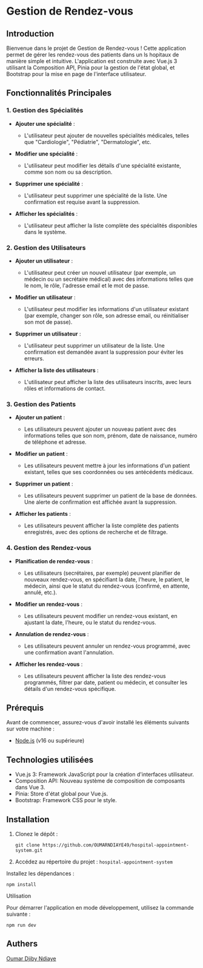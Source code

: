 # Gestion de Rendez-vous 

## Introduction

Bienvenue dans le projet de Gestion de Rendez-vous ! Cette application permet de gérer les rendez-vous des patients dans un ls hopitaux de manière simple et intuitive. L'application est construite avec Vue.js 3 utilisant la Composition API, Pinia pour la gestion de l'état global, et Bootstrap pour la mise en page de l'interface utilisateur.

## Fonctionnalités Principales


### 1. Gestion des Spécialités

- **Ajouter une spécialité** :
   - L'utilisateur peut ajouter de nouvelles spécialités médicales, telles que "Cardiologie", "Pédiatrie", "Dermatologie", etc.
   
- **Modifier une spécialité** :
   - L'utilisateur peut modifier les détails d'une spécialité existante, comme son nom ou sa description.

- **Supprimer une spécialité** :
   - L'utilisateur peut supprimer une spécialité de la liste. Une confirmation est requise avant la suppression.

- **Afficher les spécialités** :
   - L'utilisateur peut afficher la liste complète des spécialités disponibles dans le système.

### 2. Gestion des Utilisateurs

- **Ajouter un utilisateur** :
   - L'utilisateur peut créer un nouvel utilisateur (par exemple, un médecin ou un secrétaire médical) avec des informations telles que le nom, le rôle, l'adresse email et le mot de passe.

- **Modifier un utilisateur** :
   - L'utilisateur peut modifier les informations d'un utilisateur existant (par exemple, changer son rôle, son adresse email, ou réinitialiser son mot de passe).

- **Supprimer un utilisateur** :
   - L'utilisateur peut supprimer un utilisateur de la liste. Une confirmation est demandée avant la suppression pour éviter les erreurs.

- **Afficher la liste des utilisateurs** :
   - L'utilisateur peut afficher la liste des utilisateurs inscrits, avec leurs rôles et informations de contact.

### 3. Gestion des Patients

- **Ajouter un patient** :
   - Les utilisateurs peuvent ajouter un nouveau patient avec des informations telles que son nom, prénom, date de naissance, numéro de téléphone et adresse.

- **Modifier un patient** :
   - Les utilisateurs peuvent mettre à jour les informations d'un patient existant, telles que ses coordonnées ou ses antécédents médicaux.

- **Supprimer un patient** :
   - Les utilisateurs peuvent supprimer un patient de la base de données. Une alerte de confirmation est affichée avant la suppression.

- **Afficher les patients** :
   - Les utilisateurs peuvent afficher la liste complète des patients enregistrés, avec des options de recherche et de filtrage.

### 4. Gestion des Rendez-vous

- **Planification de rendez-vous** :
   - Les utilisateurs (secrétaires, par exemple) peuvent planifier de nouveaux rendez-vous, en spécifiant la date, l'heure, le patient, le médecin, ainsi que le statut du rendez-vous (confirmé, en attente, annulé, etc.).

- **Modifier un rendez-vous** :
   - Les utilisateurs peuvent modifier un rendez-vous existant, en ajustant la date, l'heure, ou le statut du rendez-vous.

- **Annulation de rendez-vous** :
   - Les utilisateurs peuvent annuler un rendez-vous programmé, avec une confirmation avant l'annulation.

- **Afficher les rendez-vous** :
   - Les utilisateurs peuvent afficher la liste des rendez-vous programmés, filtrer par date, patient ou médecin, et consulter les détails d'un rendez-vous spécifique.


## Prérequis

Avant de commencer, assurez-vous d'avoir installé les éléments suivants sur votre machine :

- [Node.js](https://nodejs.org/) (v16 ou supérieure)



## Technologies utilisées

- Vue.js 3: Framework JavaScript pour la création d'interfaces utilisateur.
- Composition API: Nouveau système de composition de composants dans Vue 3.
- Pinia: Store d'état global pour Vue.js.
- Bootstrap: Framework CSS pour le style.

## Installation

1. Clonez le dépôt :

   ````git clone https://github.com/OUMARNDIAYE49/hospital-appointment-system.git````

2. Accédez au répertoire du projet :
````hospital-appointment-system````

Installez les dépendances :

````npm install````

Utilisation

Pour démarrer l'application en mode développement, utilisez la commande suivante :

````npm run dev````



## Authers
[Oumar Djiby Ndiaye](https://github.com/OUMARNDIAYE49/hospital-appointment-system.gi)
  